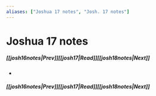 ```yaml
---
aliases: ["Joshua 17 notes", "Josh. 17 notes"]
---
```

# Joshua 17 notes
##### <span class=arrow-left></span>[[josh16notes|Prev]]<span class=navigation-separator></span>[[josh17|Read]]<span class=navigation-separator></span>[[josh18notes|Next]]<span class=arrow-right></span>
- 
##### <span class=arrow-left></span>[[josh16notes|Prev]]<span class=navigation-separator></span>[[josh17|Read]]<span class=navigation-separator></span>[[josh18notes|Next]]<span class=arrow-right></span>